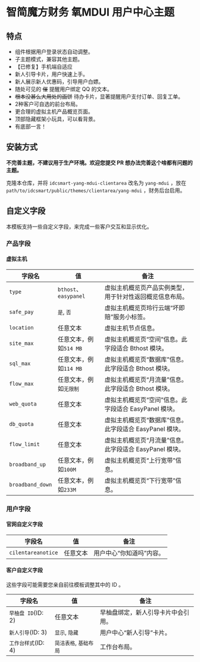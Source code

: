 # 智简魔方财务 氧MDUI 用户中心主题

## 特点

- 组件根据用户登录状态自动调整。
- 子主题模式，兼容其他主题。
- 【已修复】手机端自适应
- 新人引导卡片，用户快速上手。
- 新人展示新人优惠码，引导用户白嫖。
- 随处可见的 ~~催~~ 提醒用户绑定 QQ 的文本。
- ~~根本没甚么大用处的画饼~~ 待办卡片，显著提醒用户支付订单、回复工单。
- 2种客户可自选的前台布局。
- 更合理的虚拟主机产品概览页面。
- 顶部隐藏框架小玩具，可以看背景。
- 有底部一言！

## 安装方式

**不完善主题，不建议用于生产环境。欢迎您提交 PR 想办法完善这个啥都有问题的主题。**

克隆本仓库，并将 `idcsmart-yang-mdui-clientarea` 改名为 `yang-mdui` ，放在 `path/to/idcsmart/public/themes/clientarea/yang-mdui` ，财务后台启用。

## 自定义字段

本模板支持一些自定义字段，来完成一些客户交互和显示优化。

### 产品字段

#### 虚拟主机

|字段名|值|备注|
|---|---|---|
|`type`|`bthost`、`easypanel`|虚拟主机概览页产品实例类型，用于针对性返回概览信息布局。|
|`safe_pay`|`是`, `否`|虚拟主机概览页玲行云端“坏即赔”服务小标签。|
|`location`|任意文本|虚拟主机节点信息。|
|`site_max`|任意文本，例如`514 MB`|虚拟主机概览页“空间”信息。此字段适合 Bthost 模块。|
|`sql_max`|任意文本，例如`114 MB`|虚拟主机概览页“数据库”信息。此字段适合 Bthost 模块。|
|`flow_max`|任意文本，例如`无限制`|虚拟主机概览页“月流量”信息。此字段适合 Bthost 模块。|
|`web_quota`|任意文本|虚拟主机概览页“空间”信息。此字段适合 EasyPanel 模块。|
|`db_quota`|任意文本|虚拟主机概览页“数据库”信息。此字段适合 EasyPanel 模块。|
|`flow_limit`|任意文本|虚拟主机概览页“月流量”信息。此字段适合 EasyPanel 模块。|
|`broadband_up`|任意文本，例如`100M`|虚拟主机概览页“上行宽带”信息。|
|`broadband_down`|任意文本，例如`233M`|虚拟主机概览页“下行宽带”信息。|

### 用户字段

#### 官网自定义字段

|字段名|值|备注|
|---|---|---|
|`cilentareanotice`|任意文本|用户中心“你知道吗”内容。|

#### 客户自定义字段

这些字段可能需要您亲自前往模板调整其中的 ID 。

|字段名|值|备注|
|---|---|---|
|`早柚盘 ID`(ID: 2)|任意文本|早柚盘绑定，新人引导卡片中会引用。|
|`新人引导`(ID: 3)|`显示`, `隐藏`|用户中心“新人引导”卡片。|
|`工作台样式`(ID: 4)|`简洁表格`, `基础布局`|工作台布局。|
